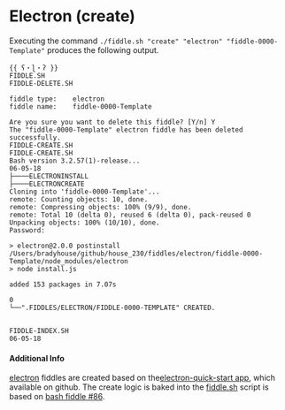 Electron (create)
======

Executing the command `./fiddle.sh "create" "electron" "fiddle-0000-Template"` produces the following output.

    {{ ʕ・ɭ・ʔ }}
    FIDDLE.SH
    FIDDLE-DELETE.SH
    
    fiddle type:	electron
    fiddle name:	fiddle-0000-Template
    
    Are you sure you want to delete this fiddle? [Y/n] Y
    The "fiddle-0000-Template" electron fiddle has been deleted successfully.
    FIDDLE-CREATE.SH
    FIDDLE-CREATE.SH
    Bash version 3.2.57(1)-release...
    06-05-18
    ├────ELECTRONINSTALL
    ├────ELECTRONCREATE
    Cloning into 'fiddle-0000-Template'...
    remote: Counting objects: 10, done.
    remote: Compressing objects: 100% (9/9), done.
    remote: Total 10 (delta 0), reused 6 (delta 0), pack-reused 0
    Unpacking objects: 100% (10/10), done.
    Password:
    
    > electron@2.0.0 postinstall /Users/bradyhouse/github/house_230/fiddles/electron/fiddle-0000-Template/node_modules/electron
    > node install.js
    
    added 153 packages in 7.07s
    
    0
    └──".FIDDLES/ELECTRON/FIDDLE-0000-TEMPLATE" CREATED.
    
    
    FIDDLE-INDEX.SH
    06-05-18
 
 
#### Additional Info
    
[electron](../electron) fiddles are created based on the[electron-quick-start app](https://github.com/electron/electron-quick-start),
which available on github.  The create logic is baked into the [fiddle.sh](../../scripts/fiddle.sh) script is based on 
[bash fiddle #86](../bash/fiddle-0086-Electron).  
